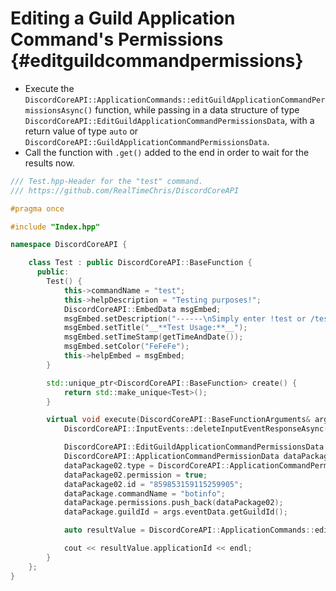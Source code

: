 Editing a Guild Application Command's Permissions {#editguildcommandpermissions}
============
- Execute the `DiscordCoreAPI::ApplicationCommands::editGuildApplicationCommandPermissionsAsync()` function, while passing in a data structure of type `DiscordCoreAPI::EditGuildApplicationCommandPermissionsData`, with a return value of type `auto` or `DiscordCoreAPI::GuildApplicationCommandPermissionsData`.
- Call the function with `.get()` added to the end in order to wait for the results now.

```cpp
/// Test.hpp-Header for the "test" command.
/// https://github.com/RealTimeChris/DiscordCoreAPI

#pragma once

#include "Index.hpp"

namespace DiscordCoreAPI {

	class Test : public DiscordCoreAPI::BaseFunction {
	  public:
		Test() {
			this->commandName = "test";
			this->helpDescription = "Testing purposes!";
			DiscordCoreAPI::EmbedData msgEmbed;
			msgEmbed.setDescription("------\nSimply enter !test or /test!\n------");
			msgEmbed.setTitle("__**Test Usage:**__");
			msgEmbed.setTimeStamp(getTimeAndDate());
			msgEmbed.setColor("FeFeFe");
			this->helpEmbed = msgEmbed;
		}

		std::unique_ptr<DiscordCoreAPI::BaseFunction> create() {
			return std::make_unique<Test>();
		}

		virtual void execute(DiscordCoreAPI::BaseFunctionArguments& args) {
			DiscordCoreAPI::InputEvents::deleteInputEventResponseAsync(args.eventData).get();

			DiscordCoreAPI::EditGuildApplicationCommandPermissionsData dataPackage;
			DiscordCoreAPI::ApplicationCommandPermissionData dataPackage02;
			dataPackage02.type = DiscordCoreAPI::ApplicationCommandPermissionType::User;
			dataPackage02.permission = true;
			dataPackage02.id = "859853159115259905";
			dataPackage.commandName = "botinfo";
			dataPackage.permissions.push_back(dataPackage02);
			dataPackage.guildId = args.eventData.getGuildId();

			auto resultValue = DiscordCoreAPI::ApplicationCommands::editGuildApplicationCommandPermissionsAsync(dataPackage).get();

			cout << resultValue.applicationId << endl;
		}
	};
}
```